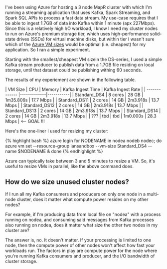 I've been using Azure for hosting a 3 node MapR cluster with which I'm running a streaming application that uses Kafka, Spark Streaming, and Spark SQL APIs to process a fast data stream. My use-case requires that I be able to ingest 1.7GB of data into Kafka within 1 minute (apx 227Mbps). Since this is a relatively high I/O workload, I know I need my cluster nodes to run on Azure's premium storage tier, which uses high-performance solid-state drives (SSDs) for virtual machine disks, but within tier I wasn't sure which of the [Azure VM sizes](https://azure.microsoft.com/en-us/documentation/articles/virtual-machines-windows-sizes/) would be optimal (i.e. cheapest) for my application. So I ran a simple experiment. 

Starting with the smallest/cheapest VM sizein the DS-series, I used a simple Kafka stream producer to publish data from a 1.7GB file residing on local storage, until that dataset could be publishing withing 60 seconds. 

The results of my experiement are shown in the following table.

| VM Size       | CPU | Memory | Kafka Ingest Time | Kafka Ingest Rate |
| ------------- |-------------|-----------|
| Standard_DS4  | 8 cores | 28 GB | 1m35.806s  | 17.7 Mbps |
| Standard_DS11 | 2 cores | 14 GB | 2m3.918s   | 13.7 Mbps |
| Standard_DS12 | 2 cores | 14 GB | 2m3.918s   | 13.7 Mbps |
| Standard_DS13 | 2 cores | 14 GB | 2m3.918s   | 13.7 Mbps |
| Standard_DS14 | 2 cores | 14 GB | 2m3.918s   | 13.7 Mbps |
| ???           | tbd     | tbd   | 1m0.000s   | 28.3 Mbps | <-- GOAL !!!

Here's the one-liner I used for resizing my cluster:

{% highlight bash %}
azure login
for NODENAME in nodea nodeb nodec; do azure vm set --resource-group iansandbox --vm-size Standard_DS4 --name $NODENAME & done
{% endhighlight %}

Azure can typically take between 3 and 5 minutes to resize a VM. So, it's useful to resize VMs in parallel, like the above command does.


## How do we size unused cluster nodes?

If I run all my Kafka consumers and producers on only one node in a multi-node cluster, does it matter what compute power resides on my other nodes?

For example, if I'm producing data from local file on "nodea" with a process running on nodea, and consuming said messages from Kafka processes also running on nodea, does it matter what size the other two nodes in my cluster are?

The answer is, no. It doesn't matter. If your processing is limited to one node, then the compute power of other nodes won't affect how fast your workloads run. The factors in play are compute power for the node where you're running Kafka consumers and producer, and the I/O bandwidth of cluster storage.